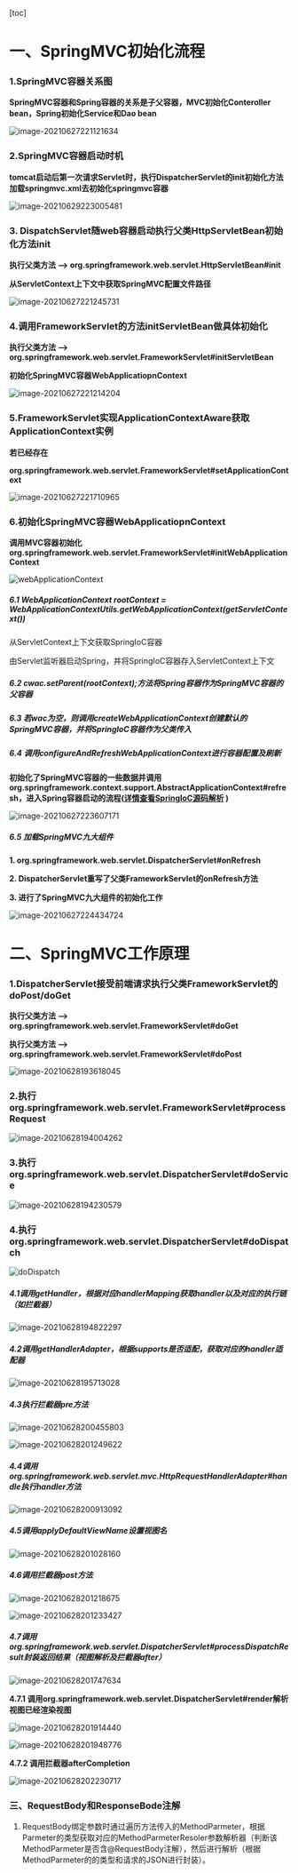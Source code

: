 [toc]

# 一、SpringMVC初始化流程

### 1.SpringMVC容器关系图

**SpringMVC容器和Spring容器的关系是子父容器，MVC初始化Conteroller bean，Spring初始化Service和Dao bean**

![image-20210627221121634](images/image-20210627221121634.png)

### 2.SpringMVC容器启动时机

**tomcat启动后第一次请求Servlet时，执行DispatcherServlet的init初始化方法加载springmvc.xml去初始化springmvc容器**

![image-20210629223005481](images/image-20210629223005481.png)

### 3. DispatchServlet随web容器启动执行父类HttpServletBean初始化方法init

**执行父类方法 ——> org.springframework.web.servlet.HttpServletBean#init**

**从ServletContext上下文中获取SpringMVC配置文件路径**

![image-20210627221245731](images/image-20210627221245731.png)



### 4.调用FrameworkServlet的方法initServletBean做具体初始化

**执行父类方法 ——> org.springframework.web.servlet.FrameworkServlet#initServletBean**

**初始化SpringMVC容器WebApplicatiopnContext**

![image-20210627221214204](images/image-20210627221214204.png)



### 5.FrameworkServlet实现ApplicationContextAware获取ApplicationContext实例

**若已经存在**

**org.springframework.web.servlet.FrameworkServlet#setApplicationContext**

![image-20210627221710965](images/image-20210627221710965.png)

### 6.初始化SpringMVC容器WebApplicatiopnContext

**调用MVC容器初始化org.springframework.web.servlet.FrameworkServlet#initWebApplicationContext**

![webApplicationContext](images/webApplicationContext.png)

##### 6.1 WebApplicationContext rootContext = WebApplicationContextUtils.getWebApplicationContext(getServletContext())

从ServletContext上下文获取SpringIoC容器 

由Servlet监听器启动Spring，并将SpringIoC容器存入ServletContext上下文

##### 6.2 cwac.setParent(rootContext);方法将Spring容器作为SpringMVC容器的父容器

##### 6.3 若wac为空，则调用createWebApplicationContext创建默认的SpringMVC容器，并将SpringIoC容器作为父类传入

##### 6.4 调用configureAndRefreshWebApplicationContext进行容器配置及刷新

**初始化了SpringMVC容器的一些数据并调用org.springframework.context.support.AbstractApplicationContext#refresh，进入Spring容器启动的流程([详情查看SpringIoC源码解析](../Spring/SpringIoC/源码解析.md) )**

![image-20210627223607171](images/image-20210627223607171.png)

##### 6.5 加载SpringMVC九大组件

**1. org.springframework.web.servlet.DispatcherServlet#onRefresh**

**2. DispatcherServlet重写了父类FrameworkServlet的onRefresh方法**

**3. 进行了SpringMVC九大组件的初始化工作**

![image-20210627224434724](images/image-20210627224434724.png)

# 二、SpringMVC工作原理

### 1.DispatcherServlet接受前端请求执行父类FrameworkServlet的doPost/doGet

**执行父类方法 ——> org.springframework.web.servlet.FrameworkServlet#doGet**

**执行父类方法 ——> org.springframework.web.servlet.FrameworkServlet#doPost**

![image-20210628193618045](images/image-20210628193618045.png)

### 2.执行org.springframework.web.servlet.FrameworkServlet#processRequest

![image-20210628194004262](images/image-20210628194004262.png)

### 3.执行org.springframework.web.servlet.DispatcherServlet#doService

![image-20210628194230579](images/image-20210628194230579.png)

### 4.执行org.springframework.web.servlet.DispatcherServlet#doDispatch

![doDispatch](images/doDispatch.png)

##### 4.1调用getHandler，根据对应handlerMapping获取handler以及对应的执行链（如拦截器）

![image-20210628194822297](images/image-20210628194822297.png)

##### 4.2调用getHandlerAdapter，根据supports是否适配，获取对应的handler适配器

![image-20210628195713028](images/image-20210628195713028.png)

##### 4.3执行拦截器pre方法

![image-20210628200455803](images/image-20210628200455803.png)

![image-20210628201249622](images/image-20210628201249622.png)

##### 4.4调用org.springframework.web.servlet.mvc.HttpRequestHandlerAdapter#handle执行handler方法

![image-20210628200913092](images/image-20210628200913092.png)

##### 4.5调用applyDefaultViewName设置视图名

![image-20210628201028160](images/image-20210628201028160.png)

##### 4.6调用拦截器post方法

![image-20210628201218675](images/image-20210628201218675.png)

![image-20210628201233427](images/image-20210628201233427.png)

##### 4.7调用org.springframework.web.servlet.DispatcherServlet#processDispatchResult封装返回结果（视图解析及拦截器after）

![image-20210628201747634](images/image-20210628201747634.png)

**4.7.1 调用org.springframework.web.servlet.DispatcherServlet#render解析视图已经渲染视图**

![image-20210628201914440](images/image-20210628201914440.png)

![image-20210628201948776](images/image-20210628201948776.png)

**4.7.2 调用拦截器afterCompletion**

![image-20210628202230717](images/image-20210628202230717.png)

### 三、RequestBody和ResponseBode注解

1. RequestBody绑定参数时通过遍历方法传入的MethodParmeter，根据Parmeter的类型获取对应的MethodParmeterResoler参数解析器（判断该MethodParmeter是否含@RequestBody注解），然后进行解析（根据MethodParmeter的的类型和请求的JSON进行封装）。

